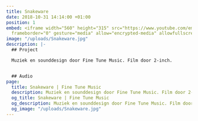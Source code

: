 ```yaml
---
title: Snakeware
date: 2018-10-31 14:14:00 +01:00
position: 1
embed: <iframe width="560" height="315" src="https://www.youtube.com/embed/C-U3nPh6kgo?rel=0&amp;showinfo=0"
  frameborder="0" gesture="media" allow="encrypted-media" allowfullscreen></iframe>
image: "/uploads/Snakeware.jpg"
description: |-
  ## Project

  Muziek en sounddesign door Fine Tune Music. Film door 2-inch.


  ## Audio
page:
  title: Snakeware | Fine Tune Music
  description: Muziek en sounddesign door Fine Tune Music. Film door 2-inch.
  og_title: Snakeware | Fine Tune Music
  og_description: Muziek en sounddesign door Fine Tune Music. Film door 2-inch.
  og_image: "/uploads/Snakeware.jpg"
---
```


